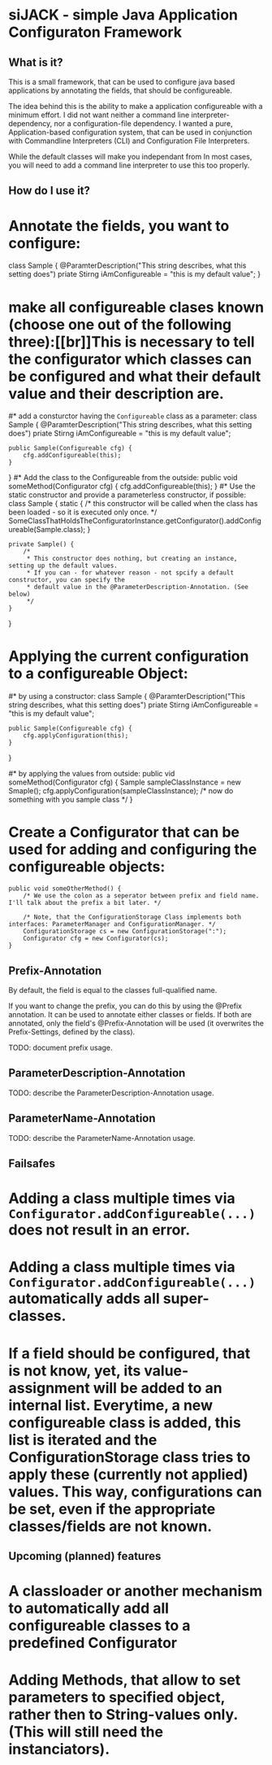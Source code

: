 # siJACK - simple Java Application Configuraton Framework #

## What is it? ##

This is a small framework, that can be used to configure java based applications by annotating the fields, that should be configureable.

The idea behind this is the ability to make a application configureable with a minimum effort. I did not want neither a command line interpreter-dependency, nor a configuration-file dependency. I wanted a pure, Application-based configuration system, that can be used in conjunction with Commandline Interpreters (CLI) and Configuration File Interpreters.

While the default classes will make you independant from 
In most cases, you will need to add a command line interpreter to use this too properly.

## How do I use it? ##

# Annotate the fields, you want to configure:
 class Sample {
 	@ParamterDescription("This string describes, what this setting does")
 	priate Stirng iAmConfigureable = "this is my default value";
 }

# make all configureable clases known (choose one out of the following three):[[br]]This is necessary to tell the configurator which classes can be configured and what their default value and their description are.
#* add a consturctor having the `Configureable` class as a parameter:
 class Sample {
 	@ParamterDescription("This string describes, what this setting does")
 	priate Stirng iAmConfigureable = "this is my default value";
 	
 	public Sample(Configureable cfg) {
 		cfg.addConfigureable(this);
 	}
 }
#* Add the class to the Configureable from the outside:
 	public void someMethod(Configurator cfg) {
 		cfg.addConfigureable(this);
 	}
#* Use the static constructor and provide a parameterless constructor, if possible:
 class Sample {
   	static {
   		/* this constructor will be called when the class has been loaded - so it is executed only once. */
   		SomeClassThatHoldsTheConfiguratorInstance.getConfigurator().addConfigureable(Sample.class);
   	}
   	
   	private Sample() {
   		/*
   		 * This constructor does nothing, but creating an instance, setting up the default values.
   		 * If you can - for whatever reason - not spcify a default constructor, you can specify the
   		 * default value in the @ParameterDescription-Annotation. (See below)
   		 */
   	}
 }
# Applying the current configuration to a configureable Object:
#* by using a constructor:
 class Sample {
 	@ParamterDescription("This string describes, what this setting does")
 	priate Stirng iAmConfigureable = "this is my default value";
 	
 	public Sample(Configureable cfg) {
 		cfg.applyConfiguration(this);
 	}
 }
  
#* by applying the values from outside:
 	public vid someMethod(Configurator cfg) {
 		Sample sampleClassInstance = new Smaple();
 		cfg.applyConfiguration(sampleClassInstance);
 		/* now do something with you sample class */
 	}

# Create a Configurator that can be used for adding and configuring the configureable objects:
 	public void someOtherMethod() {
 		/* We use the colon as a seperator between prefix and field name. I'll talk about the prefix a bit later. */
 		
 		/* Note, that the ConfigurationStorage Class implements both interfaces: ParameterManager and ConfigurationManager. */
 		ConfigurationStorage cs = new ConfigurationStorage(":");
 		Configurator cfg = new Configurator(cs);
 	}

## Prefix-Annotation ##

By default, the field is equal to the classes full-qualified name.

If you want to change the prefix, you can do this by using the @Prefix annotation. It can be used to annotate either classes or fields. If both are annotated, only the field's @Prefix-Annotation will be used (it overwrites the Prefix-Settings, defined by the class).

TODO: document prefix usage.

## ParameterDescription-Annotation ##

TODO: describe the ParameterDescription-Annotation usage.

## ParameterName-Annotation ##

TODO: describe the ParameterName-Annotation usage.

## Failsafes ##

# Adding a class multiple times via `Configurator.addConfigureable(...)` does not result in an error.
# Adding a class multiple times via `Configurator.addConfigureable(...)` automatically adds all super-classes.
# If a field should be configured, that is not know, yet, its value-assignment will be added to an internal list. Everytime, a new configureable class is added, this list is iterated and the ConfigurationStorage class tries to apply these (currently not applied) values. This way, configurations can be set, even if the appropriate classes/fields are not known.

## Upcoming (planned) features ##

# A classloader or another mechanism to automatically add all configureable classes to a predefined Configurator
# Adding Methods, that allow to set parameters to specified object, rather then to String-values only. (This will still need the instanciators).

